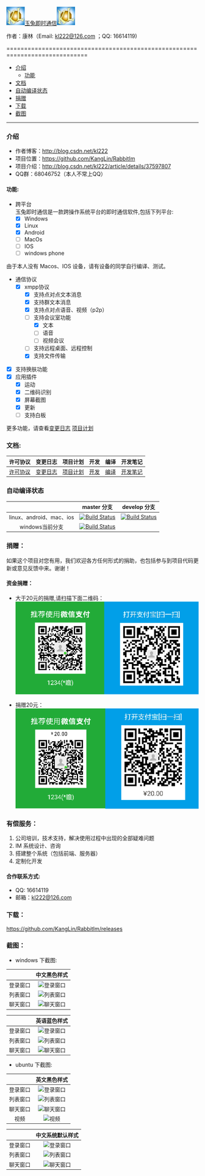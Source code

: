 [![Logon](Resource/png/RabbitIm.png)玉兔即时通信![Logon](Resource/png/RabbitIm.png)](https://github.com/KangLin/rabbitim)

作者：康林（Email: kl222@126.com ；QQ: 16614119)

=============================================================================


- [介绍](#介绍)
  + [功能](#功能)
- [文档](#文档)
- [自动编译状态](#自动编译状态)
- [捐赠](#捐赠)
- [下载](#下载)
- [截图](#截图)

-----------

### 介绍
 
- 作者博客：http://blog.csdn.net/kl222
- 项目位置：https://github.com/KangLin/RabbitIm  
- 项目介绍：http://blog.csdn.net/kl222/article/details/37597807   
- QQ群：68046752（本人不常上QQ）

#### 功能:

- 跨平台  
  玉兔即时通信是一款跨操作系统平台的即时通信软件,包括下列平台:
  + [x] Windows
  + [x] Linux
  + [x] Android
  + [ ] MacOs
  + [ ] IOS
  + [ ] windows phone

由于本人没有 Macos、IOS 设备，请有设备的同学自行编译、测试。

- 通信协议
  + [x] xmpp协议
    - [x] 支持点对点文本消息
    - [x] 支持群文本消息
    - [x] 支持点对点语音、视频（p2p）
    - [ ] 支持会议室功能
      + [x] 文本
      + [ ] 语音
      + [ ] 视频会议
    - [ ] 支持远程桌面、远程控制
    - [x] 支持文件传输
- [x] 支持换肤功能
- [x] 应用插件
    + [x] 运动
    + [x] 二维码识别
    + [x] 屏幕截图
    + [x] 更新
    + [ ] 支持白板

更多功能，请查看[变更日志](ChangeLog.md) [项目计划](docs/TODO.txt)

### 文档:

| 许可协议 | 变更日志 | 项目计划 | 开发 | 编译 | 开发笔记 |
|:--------:|:--------:|:--------:|:----:|:----:|:--------:|
|[许可协议](License.md)|[变更日志](ChangeLog.md)|[项目计划](docs/TODO.txt)|[开发](docs/develop.md)|[编译](docs/INSTALL.md)|[开发笔记](docs/Books/开发笔记.md)|

### 自动编译状态

|     | master 分支 | develop 分支 |
|:---:|:-----------:|:------------:|
|linux、android、mac、ios|[![Build Status](https://travis-ci.org/KangLin/RabbitIm.svg?branch=master)](https://travis-ci.org/KangLin/rabbitim)|[![Build Status](https://travis-ci.org/KangLin/RabbitIm.svg?branch=Develop)](https://travis-ci.org/KangLin/RabbitIm)|
|windows当前分支|[![Build Status](https://ci.appveyor.com/api/projects/status/sknyg6fu1a9flnj3?svg=true)](https://ci.appveyor.com/project/KangLin/RabbitIm)|

### 捐赠：

如果这个项目对您有用，我们欢迎各方任何形式的捐助，也包括参与到项目代码更新或意见反馈中来。谢谢！

#### 资金捐赠：
* 大于20元的捐赠,请扫描下面二维码：  
![捐赠（大于20元）](Resource/png/Contribute.png "捐赠（大于20元）")

* 捐赠20元：  
![捐赠20元](Resource/png/Contribute20.png "捐赠20元")

### 有偿服务：

1. 公司培训，技术支持，解决使用过程中出现的全部疑难问题
2. IM 系统设计、咨询
3. 搭建整个系统（包括前端、服务器）
4. 定制化开发

#### 合作联系方式:

* QQ: 16614119
* 邮箱：kl222@126.com


### 下载：

https://github.com/KangLin/RabbitIm/releases

### 截图：


- windows 下截图:

||中文黑色样式|
|:---:|:---:|
|登录窗口|![登录窗口](http://img.my.csdn.net/uploads/201511/08/1446950242_4601.png "登录窗口")|
|列表窗口|![列表窗口](http://img.my.csdn.net/uploads/201511/08/1446948753_6277.png "列表窗口")|
|聊天窗口|![聊天窗口](http://img.my.csdn.net/uploads/201511/08/1446948752_4354.jpg "聊天窗口")|

||英语蓝色样式|
|:---:|:---:|
|登录窗口|![登录窗口](http://img.my.csdn.net/uploads/201511/08/1446950242_8435.png "登录窗口")|
|列表窗口|![列表窗口](http://img.my.csdn.net/uploads/201511/08/1446950242_3949.png "列表窗口")|
|聊天窗口|![聊天窗口](http://img.my.csdn.net/uploads/201511/08/1446948753_7000.png "聊天窗口")|

- ubuntu 下截图:

||英文黑色样式|
|:---:|:---:|
|登录窗口|![登录窗口](http://img.my.csdn.net/uploads/201511/10/1447124934_7534.png "登录窗口")|
|列表窗口|![列表窗口](http://img.my.csdn.net/uploads/201511/24/1448325576_3263.png "列表窗口")|
|聊天窗口|![聊天窗口](http://img.my.csdn.net/uploads/201511/24/1448327027_4969.png "聊天窗口")|
|视频|![视频](http://img.blog.csdn.net/20140717141505988 "视频")|

||中文系统默认样式|
|:---:|:---:|
|登录窗口|![登录窗口](http://img.my.csdn.net/uploads/201511/24/1448327026_1330.png "登录窗口")|
|列表窗口|![列表窗口](http://img.my.csdn.net/uploads/201511/24/1448327027_8721.png "列表窗口")|
|聊天窗口|![聊天窗口](http://img.my.csdn.net/uploads/201511/24/1448327027_9088.png "聊天窗口")|
